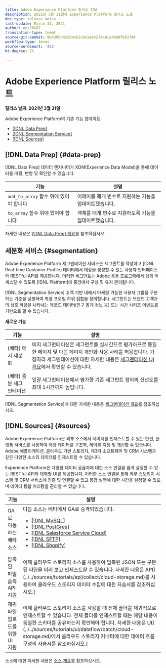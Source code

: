 ```yaml
---
title: Adobe Experience Platform 릴리스 정보
description: 2021년 3월 31일자 Experience Platform 릴리스 노트
doc-type: release notes
last-update: March 31, 2021
author: ens70167
translation-type: tm+mt
source-git-commit: 9b4395d423bbc62c8a1a9427ea91248a0f693794
workflow-type: tm+mt
source-wordcount: '422'
ht-degree: 7%

---
```



# Adobe Experience Platform 릴리스 노트

**릴리스 날짜: 2021년 3월 31일**

Adobe Experience Platform의 기존 기능 업데이트:

- [[!DNL Data Prep]](#data-prep)
- [[!DNL Segmentation Service]](#segmentation)
- [[!DNL Sources]](#sources)

## [!DNL Data Prep] {#data-prep}

[!DNL Data Prep] 데이터 엔지니어가 XDM(Experience Data Model)을 통해 데이터를 매핑, 변형 및 확인할 수 있습니다.

| 기능 | 설명 |
| ------- | ----------- |
| `add_to_array` 함수 위에 있어야 합니다 | 어레이를 매개 변수로 지원하는 기능을 업데이트했습니다. |
| `to_array` 함수 위에 있어야 합니다 | 객체를 매개 변수로 지원하도록 기능을 업데이트했습니다. |

자세한 내용은 [[!DNL Data Prep] 개요](../../data-prep/home.md)를 참조하십시오.

## 세분화 서비스 {#segmentation}

Adobe Experience Platform 세그멘테이션 서비스는 세그먼트를 작성하고 [!DNL Real-time Customer Profile] 데이터에서 대상을 생성할 수 있는 사용자 인터페이스와 RESTful API를 제공합니다. 이러한 세그먼트는 Adobe 응용 프로그램에서 쉽게 액세스할 수 있도록 [!DNL Platform]에 중앙에서 구성 및 유지 관리됩니다.

[!DNL Segmentation Service] 고객 기반 내에서 마케팅 가능한 사용자 그룹을 구분하는 기준을 설명하여 특정 프로필 하위 집합을 정의합니다. 세그먼트는 브랜드 고객과의 상호 작용을 나타내는 레코드 데이터(인구 통계 정보 등) 또는 시간 시리즈 이벤트를 기반으로 할 수 있습니다.

**새로운 기능**

| 기능 | 설명 |
| ------- | ----------- |
| (베타) 에지 세분화 | 에지 세그먼테이션은 세그먼트를 실시간으로 평가하므로 동일한 페이지 및 다음 페이지 개인화 사용 사례를 허용합니다. 가장자리 세그멘테이션에 대한 자세한 내용은 [세그멘테이션 UI 개요](../../segmentation/ui/overview.md)에서 확인할 수 있습니다. |
| (베타) 증분 세그먼테이션 | 일괄 세그먼테이션에서 평가한 기존 세그먼트 정의의 신선도를 최대 1시간까지 높입니다. |

[!DNL Segmentation Service]에 대한 자세한 내용은 [세그멘테이션 개요](../../segmentation/home.md)를 참조하십시오.

## [!DNL Sources] {#sources}

Adobe Experience Platform은 외부 소스에서 데이터를 인제스트할 수 있는 한편, 플랫폼 서비스를 사용하여 해당 데이터를 구조화, 레이블 지정 및 개선할 수 있습니다. Adobe 애플리케이션, 클라우드 기반 스토리지, 제3자 소프트웨어 및 CRM 시스템과 같은 다양한 소스의 데이터를 인제스트할 수 있습니다.

Experience Platform은 다양한 데이터 공급자에 대한 소스 연결을 쉽게 설정할 수 있는 RESTful API와 대화형 UI를 제공합니다. 이러한 소스 연결을 통해 외부 스토리지 시스템 및 CRM 서비스에 인증 및 연결할 수 있고 통합 실행에 대한 시간을 설정할 수 있으며 데이터 통합 처리량을 관리할 수 있습니다.

| 기능 | 설명 |
| ------- | ----------- |
| GA로 이동하는 베타 소스 | 다음 소스는 베타에서 GA로 승격되었습니다. <ul><li>[[!DNL MySQL]](../../sources/connectors/databases/mysql.md)</li><li>[[!DNL PostGres]](../../sources/connectors/databases/postgres.md)</li><li>[[!DNL Salesforce Service Cloud]](../../sources/connectors/customer-success/salesforce-service-cloud.md)</li><li>[[!DNL SFTP]](../../sources/connectors/cloud-storage/sftp.md)</li><li>[[!DNL Shopify]](../../sources/connectors/ecommerce/shopify.md)</li></ul> |
| 압축된 파일 습득 API 지원 | 이제 클라우드 스토리지 소스를 사용하여 압축된 JSON 또는 구분된 파일을 미리 보고 인제스트할 수 있습니다. 자세한 내용은 API](../../sources/tutorials/api/collect/cloud-storage.md)를 사용하여 클라우드 스토리지 데이터 수집에 대한 자습서를 참조하십시오.[ |
| 재귀 파일 업로드를 위한 UI 지원 | 이제 클라우드 스토리지 소스를 사용할 때 전체 폴더를 재귀적으로 인제스트할 수 있습니다. 전체 폴더를 인제스트할 때는 해당 내용이 동일한 스키마를 공유하는지 확인해야 합니다. 자세한 내용은 UI](../../sources/tutorials/ui/dataflow/batch/cloud-storage.md)에서 클라우드 스토리지 커넥터에 대한 데이터 흐름 구성의 자습서를 참조하십시오.[ |

소스에 대한 자세한 내용은 [소스 개요](../../sources/home.md)를 참조하십시오.
